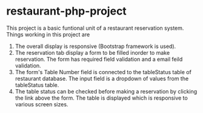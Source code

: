 # restaurant-php-project

This project is a basic funtional unit of a restaurant reservation system. 
Things working in this project are
1. The overall display is responsive (Bootstrap framework is used).
2. The reservation tab display a form to be filled inorder to make reservation. The form has required field validation and a email feild validation.
3. The form's Table Number field is connected to the tableStatus table of restaurant database. The input field is a dropdown of values from the tableStatus table.
4. The table status can be checked before making a reservation by clicking the link above the form. The table is displayed which is responsive to various screen sizes. 
